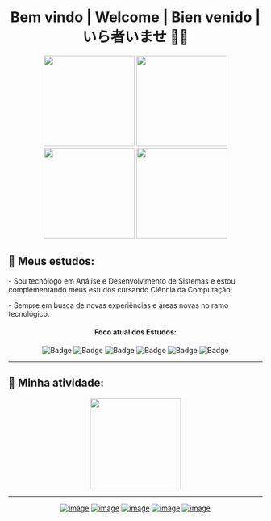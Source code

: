 <h1 align="center">Bem vindo | Welcome | Bien venido | いら者いませ 🍷🗿</h1>

<div display="inline-block" align="center">
   <img height="180em" src="https://github-readme-stats-eight-theta.vercel.app/api?username=PiriDev&show_icons=true&theme=nightowl&include_all_commits=true&count_private=true&hide_border=disable"/>
   <img height="180em" src="https://github.com/devvmg/PiriDev/blob/PiriProjects/giorno-giorno-giovanna.gif">
</div>
<div display="inline-block" align="center">
   <img height="180em" src="https://github.com/devvmg/PiriDev/blob/PiriProjects/abbacchio-fmega.gif">
   <img height="180em"  src="https://github-readme-stats-eight-theta.vercel.app/api/top-langs/?username=PiriDev&layout=compact&langs_count=8&theme=nightowl&card_width=432&hide_border=disable"/>
</div>

<h2>🔰 Meus estudos:</h2>
<p>- Sou tecnólogo em Análise e Desenvolvimento de Sistemas e estou complementando meus estudos cursando Ciência da Computação;</p>
<p>- Sempre em busca de novas experiências e áreas novas no ramo tecnológico.</p>

<div align="center">
   <h4>Foco atual dos Estudos: </h4>

   ![Badge](https://img.shields.io/badge/PostgreSQL-%23f7ea6f?style=for-the-badge&logo=postgresql)
   ![Badge](https://img.shields.io/badge/NodeJS-%232ff5af?style=for-the-badge&logo=nodedotjs)
   ![Badge](https://img.shields.io/badge/PowerBI-%23f7ea6f?style=for-the-badge&logo=Power%20BI)
   ![Badge](https://img.shields.io/badge/JavaScript-%232ff5af?style=for-the-badge&logo=javascript)
   ![Badge](https://img.shields.io/badge/Java-%23f7ea6f?style=for-the-badge&logo=java8)
   ![Badge](https://img.shields.io/badge/PHP-%232ff5af?style=for-the-badge&logo=php)
</div>

<hr>

<h2>🔰 Minha atividade:</h2>

<div align="center">
   <img height="180em" src="https://github-profile-summary-cards.vercel.app/api/cards/profile-details?username=devvmg&theme=vue">
</div>

<hr>

<div align="center">

   <a href="https://devvini.com/">![image](https://img.shields.io/badge/Meu_Site-7B42BC?style=for-the-badge&logo=ghost&logoColor=white)</a>
   <a href="https://devvini.com/curriculum.html">![image](https://img.shields.io/badge/Curriculum-b5e6d4?style=for-the-badge&logo=google-sheets&logoColor=black)</a>
   <a href="https://www.linkedin.com/in/vinicius-miranda-gonzaga/">![image](https://img.shields.io/badge/LinkedIn-0077B5?style=for-the-badge&logo=linkedin&logoColor=white)</a>
   <a href="https://www.youtube.com/channel/UCZEgTlcjNd4493It9UINyEg">![image](https://img.shields.io/badge/YouTube-FF0000?style=for-the-badge&logo=youtube&logoColor=white)</a>
   <a href="https://www.instagram.com/viniii.css/">![image](https://img.shields.io/badge/Instagram-E4405F?style=for-the-badge&logo=instagram&logoColor=white)</a>
   
</div>
